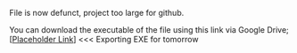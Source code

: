 File is now defunct, project too large for github.

You can download the executable of the file using this link via Google Drive;
[[Placeholder Link](https://drive.google.com/file/d/1g5oabu3I7-XwSyTcUX2RfZdiHjuwAk53/view?usp=sharing)] <<< Exporting EXE for tomorrow

